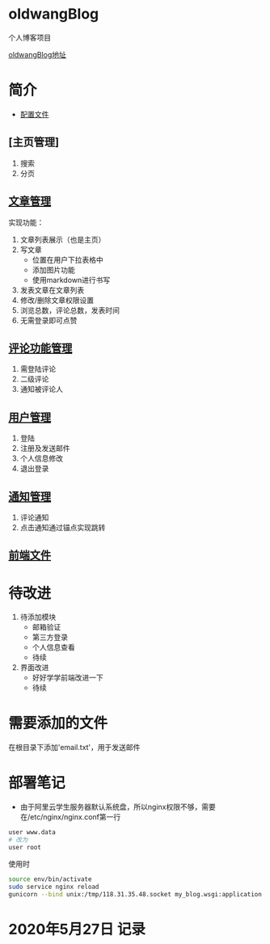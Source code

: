 # oldwangBlog
个人博客项目

[oldwangBlog地址](http://112.124.26.204/)

# 简介

- [配置文件](https://github.com/witcherwjl/oldwangBlog/blob/master/my_blog/settings.py)
## [主页管理]
1. 搜索
2. 分页

## [文章管理](https://github.com/witcherwjl/oldwangBlog/tree/master/article)
实现功能：
1. 文章列表展示（也是主页）
2. 写文章
   - 位置在用户下拉表格中
    - 添加图片功能
    - 使用markdown进行书写
3. 发表文章在文章列表
4. 修改/删除文章权限设置
5. 浏览总数，评论总数，发表时间
6. 无需登录即可点赞

## [评论功能管理](https://github.com/witcherwjl/oldwangBlog/tree/master/comment)
1. 需登陆评论
2. 二级评论
3. 通知被评论人
## [用户管理](https://github.com/witcherwjl/oldwangBlog/tree/master/userprofile)
1. 登陆
2. 注册及发送邮件
3. 个人信息修改
4. 退出登录
## [通知管理](https://github.com/witcherwjl/oldwangBlog/tree/master/notice)
1. 评论通知
2. 点击通知通过锚点实现跳转
## [前端文件](https://github.com/witcherwjl/oldwangBlog/tree/master/templates)

# 待改进
1. 待添加模块
   - 邮箱验证
   - 第三方登录
   - 个人信息查看
   - 待续
2. 界面改进
   - 好好学学前端改进一下
   - 待续
# 需要添加的文件
在根目录下添加'email.txt'，用于发送邮件

# 部署笔记
- 由于阿里云学生服务器默认系统盘，所以nginx权限不够，需要在/etc/nginx/nginx.conf第一行
```bash
user www.data
# 改为 
user root
```
使用时
```bash
source env/bin/activate
sudo service nginx reload
gunicorn --bind unix:/tmp/118.31.35.48.socket my_blog.wsgi:application
```
# 2020年5月27日 记录

